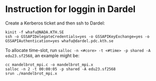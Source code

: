 # Instruction for loggin in Dardel

Create a Kerberos ticket and then ssh to Dardel:
```
kinit -f whafu@NADA.KTH.SE
ssh -o GSSAPIDelegateCredentials=yes -o GSSAPIKeyExchange=yes -o GSSAPIAuthentication=yes whafu@dardel.pdc.kth.se
```

To allocate time-slot, run `salloc -n <#core> -t <#time> -p shared -A edu23.sf2568`, an example might be:
```
cc mandelbrot_mpi.c -o mandelbrot_mpi.x
salloc -n 2 -t 00:00:05 -p shared -A edu23.sf2568
srun ./mandelbrot_mpi.x
```

